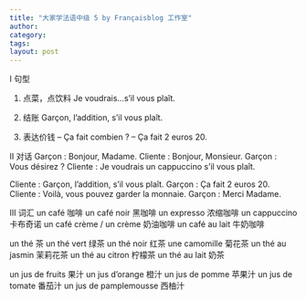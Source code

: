 ```yaml
---
title: "大家学法语中级 5 by Françaisblog 工作室"
author:
category: 
tags: 
layout: post
---
```

I 句型
1. 点菜，点饮料
Je voudrais…s’il vous plaît.

2. 结账
Garçon, l’addition, s’il vous plaît.

3. 表达价钱
–	Ça fait combien ?
–	Ça fait 2 euros 20.

II 对话
Garçon : Bonjour, Madame.
Cliente : Bonjour, Monsieur.
Garçon : Vous désirez ?
Cliente : Je voudrais un cappuccino s’il vous plaît.

Cliente : Garçon, l’addition, s’il vous plaît.
Garçon : Ça fait 2 euros 20.
Cliente : Voilà, vous pouvez garder la monnaie.
Garçon : Merci Madame.

III 词汇
un café 咖啡
un café noir 黑咖啡
un expresso 浓缩咖啡
un cappuccino 卡布奇诺
un café crème / un crème 奶油咖啡
un café au lait 牛奶咖啡

un thé 茶
un thé vert 绿茶
un thé noir 红茶
une camomille 菊花茶
un thé au jasmin 茉莉花茶
un thé au citron 柠檬茶
un thé au lait 奶茶

un jus de fruits 果汁
un jus d’orange 橙汁
un jus de pomme 苹果汁
un jus de tomate 番茄汁
un jus de pamplemousse 西柚汁

